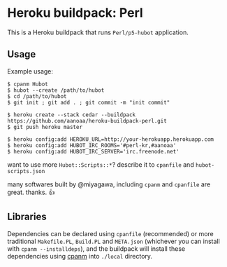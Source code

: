 Heroku buildpack: Perl
======================

This is a Heroku buildpack that runs `Perl/p5-hubot` application.

Usage
-----

Example usage:

    $ cpanm Hubot
    $ hubot --create /path/to/hubot
    $ cd /path/to/hubot
    $ git init ; git add . ; git commit -m "init commit"

    $ heroku create --stack cedar --buildpack https://github.com/aanoaa/heroku-buildpack-perl.git
    $ git push heroku master

    $ heroku config:add HEROKU_URL=http://your-herokuapp.herokuapp.com
    $ heroku config:add HUBOT_IRC_ROOMS='#perl-kr,#aanoaa'
    $ heroku config:add HUBOT_IRC_SERVER='irc.freenode.net'

want to use more `Hubot::Scripts::*`? describe it to `cpanfile` and
`hubot-scripts.json`

many softwares built by @miyagawa, including `cpanm` and `cpanfile`
are great. thanks. :+1:

Libraries
---------

Dependencies can be declared using `cpanfile` (recommended) or more traditional `Makefile.PL`, `Build.PL` and `META.json` (whichever you can install with `cpanm --installdeps`), and the buildpack will install these dependencies using [cpanm](http://cpanmin.us) into `./local` directory.

